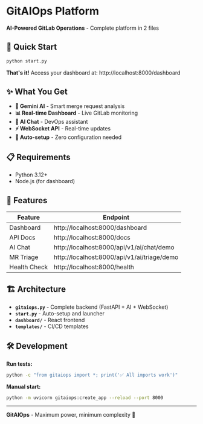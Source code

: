 # GitAIOps Platform

**AI-Powered GitLab Operations** - Complete platform in 2 files

## 🚀 Quick Start

```bash
python start.py
```

**That's it!** Access your dashboard at: http://localhost:8000/dashboard

## ✨ What You Get

- **🤖 Gemini AI** - Smart merge request analysis
- **📊 Real-time Dashboard** - Live GitLab monitoring  
- **💬 AI Chat** - DevOps assistant
- **⚡ WebSocket API** - Real-time updates
- **🔧 Auto-setup** - Zero configuration needed

## 📋 Requirements

- Python 3.12+
- Node.js (for dashboard)

## 🎯 Features

| Feature | Endpoint |
|---------|----------|
| Dashboard | http://localhost:8000/dashboard |
| API Docs | http://localhost:8000/docs |
| AI Chat | http://localhost:8000/api/v1/ai/chat/demo |
| MR Triage | http://localhost:8000/api/v1/ai/triage/demo |
| Health Check | http://localhost:8000/health |

## 🏗️ Architecture

- **`gitaiops.py`** - Complete backend (FastAPI + AI + WebSocket)
- **`start.py`** - Auto-setup and launcher
- **`dashboard/`** - React frontend
- **`templates/`** - CI/CD templates

## 🛠️ Development

**Run tests:**
```bash
python -c "from gitaiops import *; print('✅ All imports work')"
```

**Manual start:**
```bash
python -m uvicorn gitaiops:create_app --reload --port 8000
```

---

**GitAIOps** - Maximum power, minimum complexity 🚀